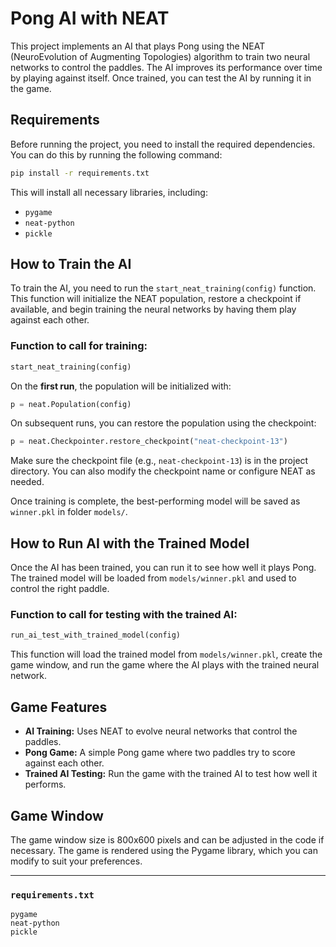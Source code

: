 # Pong AI with NEAT

This project implements an AI that plays Pong using the NEAT (NeuroEvolution of Augmenting Topologies) algorithm to train two neural networks to control the paddles. The AI improves its performance over time by playing against itself. Once trained, you can test the AI by running it in the game.

## Requirements

Before running the project, you need to install the required dependencies. You can do this by running the following command:

```bash
pip install -r requirements.txt
```

This will install all necessary libraries, including:

- `pygame`
- `neat-python`
- `pickle`

## How to Train the AI

To train the AI, you need to run the `start_neat_training(config)` function. This function will initialize the NEAT population, restore a checkpoint if available, and begin training the neural networks by having them play against each other.

### Function to call for training:

```python
start_neat_training(config)
```

On the **first run**, the population will be initialized with:

```python
p = neat.Population(config)
```

On subsequent runs, you can restore the population using the checkpoint:

```python
p = neat.Checkpointer.restore_checkpoint("neat-checkpoint-13")
```

Make sure the checkpoint file (e.g., `neat-checkpoint-13`) is in the project directory. You can also modify the checkpoint name or configure NEAT as needed.

Once training is complete, the best-performing model will be saved as `winner.pkl` in folder `models/`.

## How to Run AI with the Trained Model

Once the AI has been trained, you can run it to see how well it plays Pong. The trained model will be loaded from `models/winner.pkl` and used to control the right paddle.

### Function to call for testing with the trained AI:

```python
run_ai_test_with_trained_model(config)
```

This function will load the trained model from `models/winner.pkl`, create the game window, and run the game where the AI plays with the trained neural network.

## Game Features

- **AI Training:** Uses NEAT to evolve neural networks that control the paddles.
- **Pong Game:** A simple Pong game where two paddles try to score against each other.
- **Trained AI Testing:** Run the game with the trained AI to test how well it performs.

## Game Window

The game window size is 800x600 pixels and can be adjusted in the code if necessary. The game is rendered using the Pygame library, which you can modify to suit your preferences.

---

### `requirements.txt`

```plaintext
pygame
neat-python
pickle
```